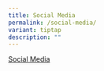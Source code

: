 ```yaml
---
title: Social Media
permalink: /social-media/
variant: tiptap
description: ""
---
```

<p><a href="https://www.instagram.com/edgefieldsecondary/" rel="noopener nofollow" target="_blank">Social Media</a>
</p>